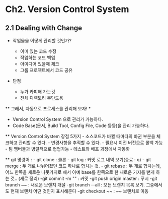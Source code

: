 # Ch2. Version Control System

## 2.1 Dealing with Change

+ 작업물을 어떻게 관리할 것인가?
  - 이미 있는 코드 수정
  - 작업하는 코드 백업
  - 아이디어 있을때 체크
  - 그룹 프로젝트에서 코드 공유
  
+ 단점
  - 누가 카피해 가는것
  - 전체 디렉토리 무단도용
  
** 그래서, 자동으로 프로세스를 관리해 보자! *
  - Version Control System 으로 관리가 가능하다. 
  - Code Base(문서, Build Tool, Config File, Code  등등)을 관리 가능하다.
  

** Version Control System 장점 5가지
    - 소스코드가 바뀔 때마다의 바뀐 부분을 체크하고 관리할 수 있다.
    - 변경사항을 추적할 수 있다.
    - 필요시 이전 버전으로 롤백 가능
    - 팀 멤버들과 병렬적으로 협업가능
    - 테스트와 배포 과정에서 자동화

** git 명령어 : 
    - git clone : 클론
    - git log : 커밋 로그 내역 보기(종료 : q)
    - git merge : 두 개로 나뉘어졌던 코드 하나로 합치는 것. 
    - git rebase : 두 개로 합치는데, 어느 한쪽을 새로운 나뭇가지로 해서 아예 base를 한쪽으로 한
                   새로운 가지를 뻗게 하는 것.. (새로 정리)
     -git commit -m "" : 커밋
     -git push origin master : 푸시
     -git branch ~~ : 새로운 브랜치 개설
     -git branch --all : 모든 브랜치 목록 보기. 그중에서도 현재 브랜치 어떤 것인지 표시해준다
     -git checkout ~~ : ~~ 브랜치로 이동
               
